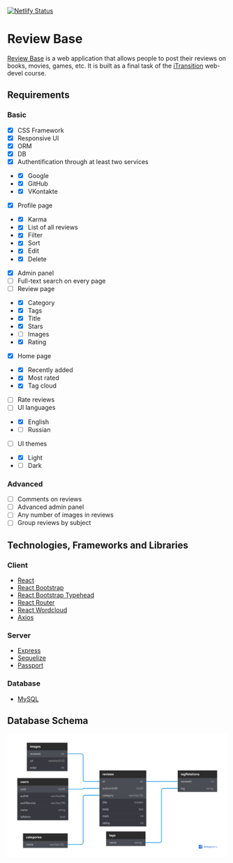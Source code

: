 [![Netlify Status](https://api.netlify.com/api/v1/badges/44105d65-2039-4593-8ebb-908c6f441b2c/deploy-status)](https://app.netlify.com/sites/review-base/deploys)

# Review Base

[Review Base](https://review-base.netlify.app) is a web application that allows people to post their reviews on books, movies, games, etc. It is built as a final task of the [iTransition](https://www.itransition.com) web-devel course.

## Requirements

### Basic

- [x] CSS Framework
- [x] Responsive UI
- [x] ORM
- [x] DB
- [x] Authentification through at least two services
- - [x] Google
- - [x] GitHub
- - [x] VKontakte
- [x] Profile page
- - [x] Karma
- - [x] List of all reviews
- - [x] Filter
- - [x] Sort
- - [x] Edit
- - [x] Delete 
- [x] Admin panel
- [ ] Full-text search on every page
- [ ] Review page
- - [x] Category
- - [x] Tags
- - [x] Title
- - [x] Stars
- - [ ] Images
- - [x] Rating
- [x] Home page
- - [x] Recently added
- - [x] Most rated
- - [x] Tag cloud
- [ ] Rate reviews
- [ ] UI languages
- - [x] English
- - [ ] Russian
- [ ] UI themes
- - [x] Light
- - [ ] Dark

### Advanced

- [ ] Comments on reviews
- [ ] Advanced admin panel
- [ ] Any number of images in reviews
- [ ] Group reviews by subject

## Technologies, Frameworks and Libraries

### Client

- [React](https://reactjs.org/)
- [React Bootstrap](https://react-bootstrap.github.io/)
- [React Bootstrap Typehead](http://ericgio.github.io/react-bootstrap-typeahead/)
- [React Router](https://reactrouter.com/)
- [React Wordcloud](https://react-wordcloud.netlify.app/)
- [Axios](https://axios-http.com/)

### Server

- [Express](https://expressjs.com/)
- [Sequelize](https://sequelize.org/)
- [Passport](http://www.passportjs.org/)

### Database

- [MySQL](https://expressjs.com/)

## Database Schema

![DB schema](./DB_SCHEMA.svg)
